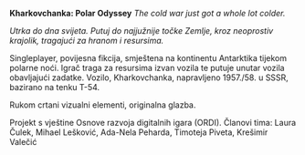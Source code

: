 **Kharkovchanka: Polar Odyssey**
_The cold war just got a whole lot colder._

_Utrka do dna svijeta.
Putuj do najjužnije točke Zemlje, 
  kroz neoprostiv krajolik, 
  tragajući za hranom i resursima._
  
Singleplayer, povijesna fikcija, smještena na kontinentu Antarktika tijekom polarne noći.
Igrač traga za resursima izvan vozila te putuje unutar vozila obavljajući zadatke.
Vozilo, Kharkovchanka, napravljeno 1957./58. u SSSR, bazirano na tenku T-54.

Rukom crtani vizualni elementi, originalna glazba. 

Projekt s vještine Osnove razvoja digitalnih igara (ORDI).
Članovi tima: Laura Čulek, Mihael Lešković, Ada-Nela Peharda, Timoteja Piveta, Krešimir Valečić
